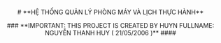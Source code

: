 <p align="center">
    # **HỆ THỐNG QUẢN LÝ PHÒNG MÁY VÀ LỊCH THỰC HÀNH** 
</p>
<p align="center">
### **IMPORTANT: THIS PROJECT IS CREATED BY HUYN FULLNAME: NGUYỄN THANH HUY ( 21/05/2006 )** ####
</p>
